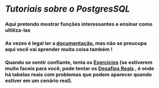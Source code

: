 
#  *Tutoriais sobre o PostgresSQL*
### Aqui pretendo mostrar funções interessantes e ensinar como ultiliza-las
### As vezes é legal ler a [documentação](http://pgdocptbr.sourceforge.net/pg80), mas não se preucupa aqui você vai aprender muita coisa também !
### Quando se sentir confiante, tenta os [Exercícios](/Exercicios/) (se estiverem muito faceis para você, pode tentar os [Desafios Reais](/Desafios%20Reais/) , é onde há tabelas reais com problemas que podem aparecer quando estiver em um cenário real).


